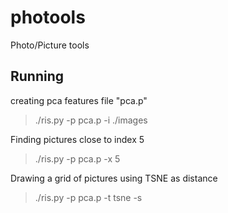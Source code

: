 # photools
Photo/Picture tools

## Running ##

creating pca features file "pca.p"

 > ./ris.py -p pca.p -i ./images

Finding pictures close to index 5
 > ./ris.py -p pca.p -x 5

Drawing a grid of pictures using TSNE as distance
 > ./ris.py -p pca.p -t tsne -s
